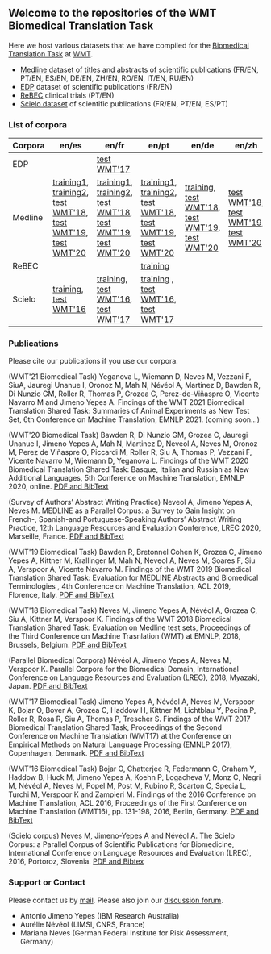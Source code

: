 ## Welcome to the repositories of the WMT Biomedical Translation Task

Here we host various datasets that we have compiled for the [Biomedical Translation Task](http://www.statmt.org/wmt20/biomedical-translation-task.html) at [WMT](http://www.statmt.org/wmt20/index.html).

- [Medline](https://github.com/biomedical-translation-corpora/medline) dataset of titles and abstracts of scientific publications (FR/EN, PT/EN, ES/EN, DE/EN, ZH/EN, RO/EN, IT/EN, RU/EN)
- [EDP](https://github.com/biomedical-translation-corpora/edp) dataset of scientific publications (FR/EN)
- [ReBEC](https://github.com/biomedical-translation-corpora/rebec) clinical trials (PT/EN)
- [Scielo dataset](http://github.com/biomedical-translation-corpora/scielo) of scientific publications (FR/EN, PT/EN, ES/PT)

### List of corpora

| Corpora    | en/es  | en/fr  | en/pt  | en/de  | en/zh  | en/ro  | en/it  | en/ru  |
| ---------- | ------ | ------ | ------ | ------ | ------ | ------ | ------ | ------ |
| EDP        |               | [test WMT'17](https://drive.google.com/drive/folders/0B3UxRWA52hBjM01GS3N4OThiX1E) |   |   |   |   |   |   |
| Medline    | [training1](https://zenodo.org/record/5552299#.YV1orSWxUog), [training2](https://drive.google.com/drive/folders/1yBfh_KFSN0XxP2k9rnkxKNKYvjpj703p), [test WMT'18](https://drive.google.com/drive/u/1/folders/1hmn24Xr1gJIQ9tsYwUJGgia19davCNz9), [test WMT'19](https://drive.google.com/drive/u/0/folders/1x4689LkvdJTyAxsB6tYu12MJzxgiyDZ_), [test WMT'20](https://drive.google.com/drive/u/1/folders/1G_OTHKDJ4vmZB-5TFDZPc7tYigw-JYBI)   | [training1](https://zenodo.org/record/5552299#.YV1orSWxUog), [training2](https://drive.google.com/drive/folders/1yBfh_KFSN0XxP2k9rnkxKNKYvjpj703p), [test WMT'18](https://drive.google.com/drive/u/1/folders/1hmn24Xr1gJIQ9tsYwUJGgia19davCNz9), [test WMT'19](https://drive.google.com/drive/u/0/folders/1x4689LkvdJTyAxsB6tYu12MJzxgiyDZ_), [test WMT'20](https://drive.google.com/drive/u/1/folders/1G_OTHKDJ4vmZB-5TFDZPc7tYigw-JYBI)  | [training1](https://zenodo.org/record/5552299#.YV1orSWxUog), [training2](https://drive.google.com/drive/folders/1yBfh_KFSN0XxP2k9rnkxKNKYvjpj703p), [test WMT'18](https://drive.google.com/drive/u/1/folders/1hmn24Xr1gJIQ9tsYwUJGgia19davCNz9), [test WMT'19](https://drive.google.com/drive/u/0/folders/1x4689LkvdJTyAxsB6tYu12MJzxgiyDZ_), [test WMT'20](https://drive.google.com/drive/u/1/folders/1G_OTHKDJ4vmZB-5TFDZPc7tYigw-JYBI)  | [training](https://drive.google.com/drive/folders/1yBfh_KFSN0XxP2k9rnkxKNKYvjpj703p), [test WMT'18](https://drive.google.com/drive/u/1/folders/1hmn24Xr1gJIQ9tsYwUJGgia19davCNz9), [test WMT'19](https://drive.google.com/drive/u/0/folders/1x4689LkvdJTyAxsB6tYu12MJzxgiyDZ_), [test WMT'20](https://drive.google.com/drive/u/1/folders/1G_OTHKDJ4vmZB-5TFDZPc7tYigw-JYBI)  |  [test WMT'18](https://drive.google.com/drive/u/1/folders/1hmn24Xr1gJIQ9tsYwUJGgia19davCNz9), [test WMT'19](https://drive.google.com/drive/u/0/folders/1x4689LkvdJTyAxsB6tYu12MJzxgiyDZ_), [test WMT'20](https://drive.google.com/drive/u/1/folders/1G_OTHKDJ4vmZB-5TFDZPc7tYigw-JYBI)  |  [test WMT'18](https://drive.google.com/drive/u/1/folders/1hmn24Xr1gJIQ9tsYwUJGgia19davCNz9)  | [training](https://drive.google.com/drive/folders/1G_OTHKDJ4vmZB-5TFDZPc7tYigw-JYBI?usp=sharing), [test WMT'20](https://drive.google.com/drive/u/1/folders/1G_OTHKDJ4vmZB-5TFDZPc7tYigw-JYBI) | [training](https://drive.google.com/drive/folders/1G_OTHKDJ4vmZB-5TFDZPc7tYigw-JYBI?usp=sharing), [test WMT'20](https://drive.google.com/drive/u/1/folders/1G_OTHKDJ4vmZB-5TFDZPc7tYigw-JYBI) |
| ReBEC      |               |               | [training](https://github.com/biomedical-translation-corpora/rebec)  |   |   |   |
| Scielo     | [training](https://drive.google.com/drive/folders/0B3UxRWA52hBjR2xXT01FN0Z2ZHM), [test WMT'16](https://drive.google.com/drive/folders/0B3UxRWA52hBjekJpLUI0VnVqUjg)  | [training](https://drive.google.com/drive/folders/0B3UxRWA52hBjR2xXT01FN0Z2ZHM), [test WMT'16](https://drive.google.com/drive/folders/0B3UxRWA52hBjekJpLUI0VnVqUjg), [test WMT'17](https://drive.google.com/drive/folders/0B3UxRWA52hBjSkhJNnI2dWxwOHM)  | [training](https://drive.google.com/drive/folders/0B3UxRWA52hBjR2xXT01FN0Z2ZHM) , [test WMT'16](https://drive.google.com/drive/folders/0B3UxRWA52hBjekJpLUI0VnVqUjg), [test WMT'17](https://drive.google.com/drive/folders/0B3UxRWA52hBjSkhJNnI2dWxwOHM) |   |   |   |

### Publications

Please cite our publications if you use our corpora. 

(WMT'21 Biomedical Task)
Yeganova L, Wiemann D, Neves M, Vezzani F, SiuA, Jauregi Unanue I, Oronoz M, Mah N, Névéol A, Martinez D, Bawden R, Di Nunzio GM, Roller R, Thomas P, Grozea C, Perez-de-Viñaspre O, Vicente Navarro M and Jimeno Yepes A. Findings of the WMT 2021 Biomedical Translation Shared Task: Summaries of Animal Experiments as New Test Set, 6th Conference on Machine Translation, EMNLP 2021. (coming soon...)

(WMT'20 Biomedical Task)
Bawden R, Di Nunzio GM, Grozea C, Jauregi Unanue I, Jimeno Yepes A, Mah N, Martinez D, Neveol A, Neves M, Oronoz M, Perez de Viñaspre O, Piccardi M, Roller R, Siu A, Thomas P, Vezzani F, Vicente Navarro M, Wiemann D, Yeganova L. Findings of the WMT 2020 Biomedical Translation Shared Task: Basque, Italian and Russian as New Additional Languages, 5th Conference on Machine Translation, EMNLP 2020, online. [PDF and BibText](https://aclanthology.org/2020.wmt-1.76/)

(Survey of Authors’ Abstract Writing Practice)
Neveol A, Jimeno Yepes A, Neves M. MEDLINE as a Parallel Corpus: a Survey to Gain Insight on French-, Spanish-and Portuguese-Speaking Authors’ Abstract Writing Practice, 12th Language Resources and Evaluation Conference, LREC 2020, Marseille, France. [PDF and BibText](https://aclanthology.org/2020.lrec-1.453/)

(WMT'19 Biomedical Task)
Bawden R, Bretonnel Cohen K, Grozea C, Jimeno Yepes A, Kittner M, Krallinger M, Mah N, Neveol A, Neves M, Soares F, Siu A, Verspoor A, Vicente Navarro M. Findings of the WMT 2019 Biomedical Translation Shared Task: Evaluation for MEDLINE Abstracts and Biomedical Terminologies , 4th Conference on Machine Translation, ACL 2019, Florence, Italy.  [PDF and BibText](https://www.aclweb.org/anthology/W19-5403/)

(WMT'18 Biomedical Task)
Neves M, Jimeno Yepes A, Névéol A, Grozea C, Siu A, Kittner M, Verspoor K. Findings of the WMT 2018 Biomedical Translation Shared Task: Evaluation on Medline test sets, Proceedings of the Third Conference on Machine Trasnlation (WMT) at EMNLP, 2018, Brussels, Belgium. [PDF and BibText](https://www.aclweb.org/anthology/W18-6403/)

(Parallel Biomedical Corpora)
Névéol A, Jimeno Yepes A, Neves M, Verspoor K. Parallel Corpora for the Biomedical Domain, International Conference on Language Resources and Evaluation (LREC), 2018, Myazaki, Japan. [PDF and BibText](https://www.aclweb.org/anthology/L18-1043/)

(WMT'17 Biomedical Task)
Jimeno Yepes A, N&eacute;v&eacute;ol A, Neves M, Verspoor K, Bojar O, Boyer A, Grozea C, Haddow H, Kittner M, Lichtblau Y, Pecina P, Roller R, Rosa R, Siu A, Thomas P, Trescher S. Findings of the WMT 2017 Biomedical Translation Shared Task, Proceedings of the Second Conference on Machine Translation (WMT17) at the Conference on Empirical Methods on Natural Language Processing (EMNLP 2017), Copenhagen, Denmark. [PDF and BibText](https://www.aclweb.org/anthology/W17-4719/)

(WMT'16 Biomedical Task)
Bojar O, Chatterjee R, Federmann C, Graham Y, Haddow B, Huck M, Jimeno Yepes A, Koehn P, Logacheva V, Monz C, Negri M, N&eacute;v&eacute;ol A, Neves M, Popel M, Post M, Rubino R, Scarton C, Specia L, Turchi M, Verspoor K and Zampieri M. Findings of the 2016 Conference on Machine Translation, ACL 2016, Proceedings of the First Conference on Machine Translation (WMT16), pp. 131-198, 2016, Berlin, Germany. [PDF and BibText](https://www.aclweb.org/anthology/W16-2301/)

(Scielo corpus)
Neves M, Jimeno-Yepes A and N&eacute;v&eacute;ol A. The Scielo Corpus: a Parallel Corpus of Scientific Publications for Biomedicine, International Conference on Language Resources and Evaluation (LREC), 2016, Portoroz, Slovenia. [PDF and Bibtex](https://www.aclweb.org/anthology/L16-1470/)

### Support or Contact

Please contact us by [mail](wmtbiomedical@gmail.com). Please also join our [discussion forum](https://groups.google.com/forum/?hl=en#!forum/wmt-biomedical-task). 

- Antonio Jimeno Yepes (IBM Research Australia)
- Aur&eacute;lie N&eacute;v&eacute;ol (LIMSI, CNRS, France)
- Mariana Neves (German Federal Institute for Risk Assessment, Germany)
